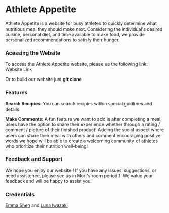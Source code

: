 # Athlete Appetite

Athlete Appetite is a website for busy athletes to quickly determine what nutritious meal they should make next. Considering the individual's desired cuisine, personal diet, and time available to make food, we provide personalized recommendations to satisfy their hunger.

### Acessing the Website

To access the Athlete Appetite website, please ue the following link: Website Link

Or to build our website just **git clone**

### Features

**Search Recipies:** You can search recipies within special guidlines and details

**Make Comments:** A fun feature we want to add is after completing a meal, users have the option to share their experience whether through a rating / comment / picture of their finished product! Adding the social aspect where users can share their meal with others and comment encouraging positive words we hope will be able to create a welcoming community of athletes who prioritize their nutrition well-being!

### Feedback and Support

We hope you enjoy our website ! If you have any issues, suggestions, or need assistence, please see us in Mort's room period 1. We value your feedback and will be happy to assist you.

### Credentials

[Emma Shen](https://github.com/e-shen2022) and [Luna Iwazaki](https://github.com/lunaiwa)


